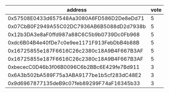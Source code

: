 address|vote|timestamp|signature
---|---|---|---
0x57508E0433d657548Aa3080A6FD586D2De8eDd71|5|1617711681|0xff9362483da3287af601a5fb3385f817f9aaa4a49a5a3d92f215c4d1f9ef8a10438d179342678f64728f278617905af31ef5c1aee2777fb59c57fc679b78ed231c
0x07CbB0F2949A55C02DC7936AB6B5088dD2d7938b|5|1617717299|0x34735452d70121294cba42ca145fd1150f168e48c4235036fa6da714d4b9eb6e3c9609b15e1f53a8564024e7690de794d212cb70839e9a797e990834bdc092fc1b
0x12b3DA3e8aF0ffd987a88C6C5b9b0739Dc0Fb968|5|1617728383|0x6279438fbb4823a7e2d944944217fbdaa58a60966f54a8eb07a86996e2f7cf29327045637076c1c0494bdc7c5240e1e9b864e907963e24d6a4926aedbb292ada1c
0xdc6B04B4e40fDe7c0e9ee1171F913FebDbB4b88B|5|1617732192|0xa45f9c76cacdf4f1317759bef335e8f2c3a029969d6e185b567b8a5804b848c0405130349ba60dcf864592a091894ee70fc6a9c7dd1a090d1da3d8938d067e361c
0x16725855e187F6616C26c2380c18A9B4F667B3AF|5|1617787842|0x58f508305b1c19bb4723027ac015776eca27e946bbec607e35c445d587b911b923bd62d70ad78ae42029d06ff50a7a0592470ca510e68f761428355cbbaa91971c
0x16725855e187F6616C26c2380c18A9B4F667B3AF|5|1617787898|0xed43f272364cf2a9ce3ba934ff1e658b326941e6c7913f9562b79ee4f30b6c1d4e3c011848a8deaf6942ee43675d2d295ca58dba6a61446a7c536b45fb4f339f1b
0xbececC0D46b3f06B0096C6b2BBc6E429fe7Bd911|3|1617797703|0x1a099b33a7600cb76d2ea8920a03bf2dbac914841b70674e3455d6558137431c3a7f514dfa1298038a5079a653b6760de645372cadeeebfbe9c062c2fcbd98721c
0x6A3b502bA589F75a3ABA9177be1b5cf283dC48E2|3|1617797708|0xa12491fc6e988cb21343cdf7d696c677c660383cf76f9d78bd6fb1ca446d74106e90fc9af6c6021979bb8a03eaae0e83a2d011fe159b7bbbbce78e2691c070651c
0x9d6967877135deB9c07feb89299F74aF16345b33|3|1617797719|0xfe643dfd53ffc0daef19a7a904e4a6a9df9fd36d1dbc066e02c2c25c981d808054537b9b7e27afc91dea6ec6e74451c8e2f2dc95b7f49a2b3840fe6dfe0d701e1b